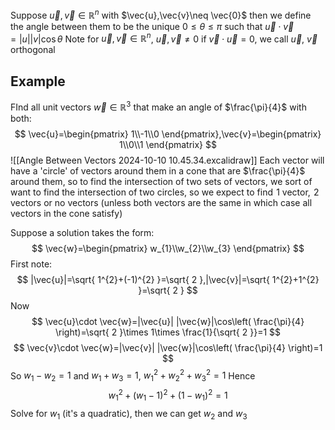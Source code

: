 Suppose $\vec{u},\vec{v}\in\mathbb{R}^n$ with $\vec{u},\vec{v}\neq \vec{0}$ then we define the angle between them to be the unique $0\leq\theta \leq \pi$ such that $\vec{u}\cdot \vec{v}=|u| |v|\cos\theta$ 
Note for $\vec{u},\vec{v}\in\mathbb{R}^n$, $\vec{u},\vec{v}\neq 0$ if $\vec{v}\cdot \vec{u}=0$, we call $\vec{u}$, $\vec{v}$ orthogonal
## Example
FInd all unit vectors $\vec{w}\in\mathbb{R}^3$ that make an angle of $\frac{\pi}{4}$ with both:
$$
\vec{u}=\begin{pmatrix}
1\\-1\\0
\end{pmatrix},\vec{v}=\begin{pmatrix}
1\\0\\1
\end{pmatrix}
$$
![[Angle Between Vectors 2024-10-10 10.45.34.excalidraw]]
Each vector will have a 'circle' of vectors around them in a cone that are $\frac{\pi}{4}$ around them, so to find the intersection of two sets of vectors, we sort of want to find the intersection of two circles, so we expect to find $\hspace{0pt}1$ vector, $\hspace{0pt}2$ vectors or no vectors (unless both vectors are the same in which case all vectors in the cone satisfy)

Suppose a solution takes the form:
$$
\vec{w}=\begin{pmatrix}
w_{1}\\w_{2}\\w_{3}
\end{pmatrix}
$$
First note:
$$
|\vec{u}|=\sqrt{ 1^{2}+(-1)^{2} }=\sqrt{ 2 },|\vec{v}|=\sqrt{ 1^{2}+1^{2} }=\sqrt{ 2 }
$$
Now
$$
\vec{u}\cdot \vec{w}=|\vec{u}| |\vec{w}|\cos\left( \frac{\pi}{4} \right)=\sqrt{ 2 }\times 1\times \frac{1}{\sqrt{ 2 }}=1
$$
$$
\vec{v}\cdot \vec{w}=|\vec{v}| |\vec{w}|\cos\left( \frac{\pi}{4} \right)=1
$$
So $w_{1}-w_{2}=1$ and $w_{1}+w_{3}=1$, $w_{1}^{2}+w_{2}^{2}+w_{3}^{2}=1$
Hence
$$
w_{1}^{2}+(w_{1}-1)^{2}+(1-w_{1})^{2}=1
$$
Solve for $w_{1}$ (it's a quadratic), then we can get $w_{2}$ and $w_{3}$
